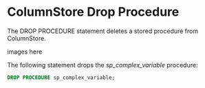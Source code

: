 # ColumnStore Drop Procedure

The DROP PROCEDURE statement deletes a stored procedure from ColumnStore.

images here

The following statement drops the <em>sp_complex_variable</em> procedure:

```sql
DROP PROCEDURE sp_complex_variable;
```